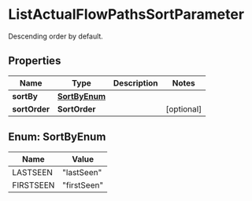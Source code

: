 

# ListActualFlowPathsSortParameter

Descending order by default.

## Properties

| Name | Type | Description | Notes |
|------------ | ------------- | ------------- | -------------|
|**sortBy** | [**SortByEnum**](#SortByEnum) |  |  |
|**sortOrder** | **SortOrder** |  |  [optional] |



## Enum: SortByEnum

| Name | Value |
|---- | -----|
| LASTSEEN | &quot;lastSeen&quot; |
| FIRSTSEEN | &quot;firstSeen&quot; |



